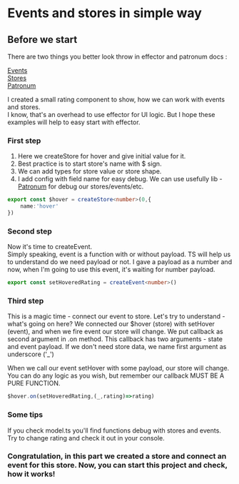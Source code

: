 # Events and stores in simple way

## Before we start

There are two things you better look throw in effector and patronum docs :

[Events](https://effector.dev/docs/api/effector/event)  
[Stores](https://effector.dev/docs/api/effector/store)   
[Patronum](https://github.com/effector/patronum)

I created a small rating component to show, how we can work with events and stores.   
I know, that's an overhead to use effector for UI logic. But I hope these examples will help to easy start with effector. 

### First step

1) Here we createStore for hover and give initial value for it.
2) Best practice is to start store's name with  $ sign.
3) We can add types for store value or store shape.
4) I add config with field name for easy debug. We can use usefully lib - [Patronum](https://github.com/effector/patronum)  for debug our stores/events/etc.


```ts
export const $hover = createStore<number>(0,{
    name:'hover'
})
```

### Second step

Now it's time to createEvent.   
Simply speaking, event is a function with or without payload. 
TS will help us to understand do we need payload or not. I gave a payload as a number and now, when I'm going to use this event, it's waiting for number payload.

```ts
export const setHoveredRating = createEvent<number>()

```

### Third step
This is a magic time - connect our event to store.
Let's try to understand - what's going on here?
We connected our $hover (store) with setHover (event), and when we fire  event our store will change. 
We put callback as second argument in .on method.
This callback has two arguments - state and event payload. If we don't need store data, we name first argument as underscore ('_')

When we call our event setHover with some payload, our store will change. You can do any logic as you wish, but remember our callback MUST BE A PURE FUNCTION.


```ts
$hover.on(setHoveredRating,(_,rating)=>rating)

```

### Some tips

If you check model.ts you'll find functions debug with stores and events. Try to change rating and check it out in your console. 


### Congratulation, in this part we created a store and connect an event for this store. Now, you can start this project and check, how it works!

